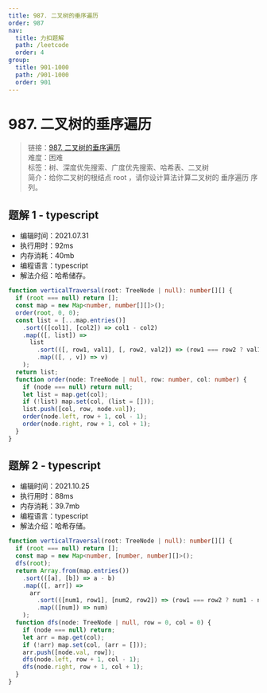 ```yaml
---
title: 987. 二叉树的垂序遍历
order: 987
nav:
  title: 力扣题解
  path: /leetcode
  order: 4
group:
  title: 901-1000
  path: /901-1000
  order: 901
---
```


# 987. 二叉树的垂序遍历

> 链接：[987. 二叉树的垂序遍历](https://leetcode-cn.com/problems/vertical-order-traversal-of-a-binary-tree/)  
> 难度：困难  
> 标签：树、深度优先搜索、广度优先搜索、哈希表、二叉树  
> 简介：给你二叉树的根结点 root ，请你设计算法计算二叉树的 垂序遍历 序列。

## 题解 1 - typescript

- 编辑时间：2021.07.31
- 执行用时：92ms
- 内存消耗：40mb
- 编程语言：typescript
- 解法介绍：哈希储存。

```typescript
function verticalTraversal(root: TreeNode | null): number[][] {
  if (root === null) return [];
  const map = new Map<number, number[][]>();
  order(root, 0, 0);
  const list = [...map.entries()]
    .sort(([col1], [col2]) => col1 - col2)
    .map(([, list]) =>
      list
        .sort(([, row1, val1], [, row2, val2]) => (row1 === row2 ? val1 - val2 : row1 - row2))
        .map(([, , v]) => v)
    );
  return list;
  function order(node: TreeNode | null, row: number, col: number) {
    if (node === null) return null;
    let list = map.get(col);
    if (!list) map.set(col, (list = []));
    list.push([col, row, node.val]);
    order(node.left, row + 1, col - 1);
    order(node.right, row + 1, col + 1);
  }
}
```

## 题解 2 - typescript

- 编辑时间：2021.10.25
- 执行用时：88ms
- 内存消耗：39.7mb
- 编程语言：typescript
- 解法介绍：哈希存储。

```typescript
function verticalTraversal(root: TreeNode | null): number[][] {
  if (root === null) return [];
  const map = new Map<number, [number, number][]>();
  dfs(root);
  return Array.from(map.entries())
    .sort(([a], [b]) => a - b)
    .map(([, arr]) =>
      arr
        .sort(([num1, row1], [num2, row2]) => (row1 === row2 ? num1 - num2 : row1 - row2))
        .map(([num]) => num)
    );
  function dfs(node: TreeNode | null, row = 0, col = 0) {
    if (node === null) return;
    let arr = map.get(col);
    if (!arr) map.set(col, (arr = []));
    arr.push([node.val, row]);
    dfs(node.left, row + 1, col - 1);
    dfs(node.right, row + 1, col + 1);
  }
}
```

